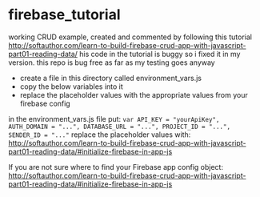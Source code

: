 # firebase_tutorial
working CRUD example, created and commented by following this tutorial http://softauthor.com/learn-to-build-firebase-crud-app-with-javascript-part01-reading-data/ his code in the tutorial is buggy so i fixed it in my version. this repo is bug free as far as my testing goes anyway

* create a file in this directory called environment_vars.js
* copy the below variables into it
* replace the placeholder values with the appropriate values from your firebase config

in the environment_vars.js file put: 
`var API_KEY = "yourApiKey",
AUTH_DOMAIN = "...",
DATABASE_URL = "...",
PROJECT_ID = "...",
SENDER_ID = "..."`
replace the placeholder values with: http://softauthor.com/learn-to-build-firebase-crud-app-with-javascript-part01-reading-data/#initialize-firebase-in-app-js

If you are not sure where to find your Firebase app config object:
http://softauthor.com/learn-to-build-firebase-crud-app-with-javascript-part01-reading-data/#initialize-firebase-in-app-js
